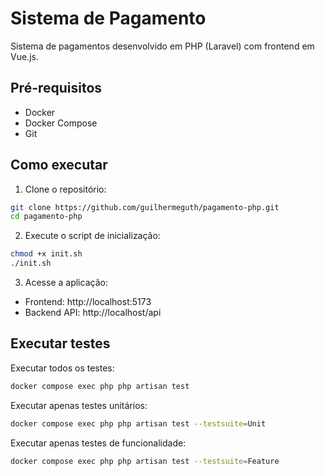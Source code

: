 # Sistema de Pagamento

Sistema de pagamentos desenvolvido em PHP (Laravel) com frontend em Vue.js.

## Pré-requisitos

- Docker
- Docker Compose
- Git

## Como executar

1. Clone o repositório:
```bash
git clone https://github.com/guilhermeguth/pagamento-php.git
cd pagamento-php
```

2. Execute o script de inicialização:
```bash
chmod +x init.sh
./init.sh
```

3. Acesse a aplicação:
- Frontend: http://localhost:5173
- Backend API: http://localhost/api

## Executar testes

Executar todos os testes:
```bash
docker compose exec php php artisan test
```

Executar apenas testes unitários:
```bash
docker compose exec php php artisan test --testsuite=Unit
```

Executar apenas testes de funcionalidade:
```bash
docker compose exec php php artisan test --testsuite=Feature
```